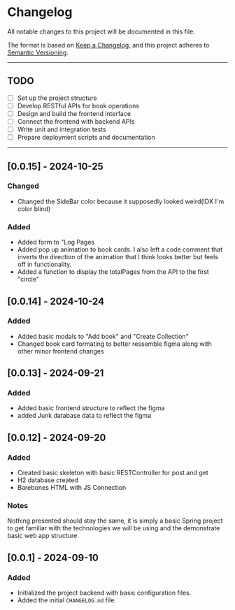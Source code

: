 # Changelog

All notable changes to this project will be documented in this file.

The format is based on [Keep a Changelog](https://keepachangelog.com/en/1.0.0/), and this project adheres to [Semantic Versioning](https://semver.org/spec/v2.0.0.html).

---

## TODO

- [ ] Set up the project structure
- [ ] Develop RESTful APIs for book operations
- [ ] Design and build the frontend interface
- [ ] Connect the frontend with backend APIs
- [ ] Write unit and integration tests
- [ ] Prepare deployment scripts and documentation

---
## [0.0.15] - 2024-10-25

### Changed
- Changed the SideBar color because it supposedly looked weird(IDK I'm color blind)

### Added
- Added form to "Log Pages
- Added pop up animation to book cards. I also left a code comment that inverts the direction of the animation that I think looks better but feels off in functionality.
- Added a function to display the totalPages from the API to the first "circle"

## [0.0.14] - 2024-10-24

### Added

- Added basic modals to "Add book" and "Create Collection"
- Changed book card formating to better ressemble figma along with other minor frontend changes
## [0.0.13] - 2024-09-21

### Added

- Added basic frontend structure to reflect the figma
- added Junk database data to reflect the figma

## [0.0.12] - 2024-09-20

### Added

- Created basic skeleton with basic RESTController for post and get
- H2 database created
- Barebones HTML with JS Connection

### Notes
Nothing presented should stay the same, it is simply
a basic Spring project to get familiar with the technologies
we will be using and the demonstrate basic web app structure

## [0.0.1] - 2024-09-10

### Added

- Initialized the project backend with basic configuration files.
- Added the initial `CHANGELOG.md` file.


